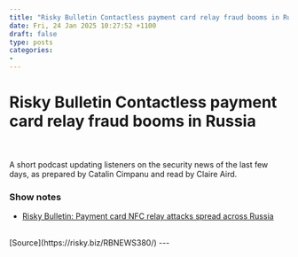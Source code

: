 ```yaml
---
title: "Risky Bulletin Contactless payment card relay fraud booms in Russia"
date: Fri, 24 Jan 2025 10:27:52 +1100
draft: false
type: posts
categories: 
- 
---
```

# Risky Bulletin Contactless payment card relay fraud booms in Russia

<br/>

<br/>
A short podcast updating listeners on the security news of the last few days, as prepared by Catalin Cimpanu and read by Claire Aird.

### Show notes

-   [Risky Bulletin: Payment card NFC relay attacks spread across Russia](https://risky.biz/risky-bulletin-payment-card-nfc-relay-attacks-spread-across-russia/)

<br/>
[Source](https://risky.biz/RBNEWS380/)
---
